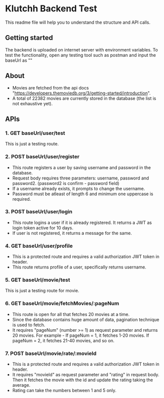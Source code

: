 # Klutchh Backend Test

This readme file will help you to understand the structure and API calls. 

## Getting started
The backend is uploaded on internet server with environment variables. 
To test the functionality, open any testing tool such as postman and input the baseUrl as ""

## About
- Movies are fetched from the api docs "https://developers.themoviedb.org/3/getting-started/introduction".
- A total of 22382 movies are currently stored in the database (the list is not exhaustive yet).

## APIs

### 1. GET baseUrl/user/test
This is just a testing route.

### 2. POST baseUrl/user/register
- This route registers a user by saving username and password in the database.
- Request body requires three parameters: username, password and password2. (password2 is confirm - password field)
- If a username already exists, it prompts to change the username. 
- Password must be atleast of length 6 and minimum one uppercase is required.

### 3. POST baseUrl/user/login
- This route logins a user if it is already registered. It returns a JWT as login token active for 10 days.
- If user is not registered, it returns a message for the same.

### 4. GET baseUrl/user/profile
- This is a protected route and requires a valid authorization JWT token in header.
- This route returns profile of a user, specifically returns username.

### 5. GET baseUrl/movie/test
This is just a testing route for movie.

### 6. GET baseUrl/movie/fetchMovies/:pageNum
- This route is open for all that fetches 20 movies at a time.
- Since the database contains huge amount of data, pagination technique is used to fetch.
- It requires "pageNum" (number >= 1) as request parameter and returns 20 movies. For example - If pageNum = 1, it fetches 1-20 movies. If pageNum = 2, it fetches 21-40 movies, and so on.

### 7. POST baseUrl/movie/rate/:movieId
- This is a protected route and requires a valid authorization JWT token in header.
- It requires "movieId" as request parameter and "rating" in request body. Then it fetches the movie with the id and update the rating taking the average.
- Rating can take the numbers between 1 and 5 only.